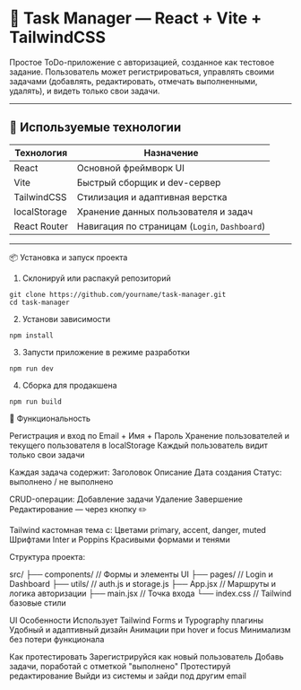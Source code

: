 # 📝 Task Manager — React + Vite + TailwindCSS

Простое ToDo-приложение с авторизацией, созданное как тестовое задание. Пользователь может регистрироваться, управлять своими задачами (добавлять, редактировать, отмечать выполненными, удалять), и видеть только свои задачи.

---

## 🚀 Используемые технологии

| Технология         | Назначение                                 |
|--------------------|---------------------------------------------|
| React              | Основной фреймворк UI                      |
| Vite               | Быстрый сборщик и dev-сервер               |
| TailwindCSS        | Стилизация и адаптивная верстка            |
| localStorage       | Хранение данных пользователя и задач       |
| React Router       | Навигация по страницам (`Login`, `Dashboard`) |

---

 📦 Установка и запуск проекта

1. Склонируй или распакуй репозиторий
```
git clone https://github.com/yourname/task-manager.git
cd task-manager
```

2. Установи зависимости
```
npm install
```

3. Запусти приложение в режиме разработки
```
npm run dev
```

4. Сборка для продакшена
```
npm run build
```

🔐 Функциональность

Регистрация и вход по Email + Имя + Пароль
Хранение пользователей и текущего пользователя в localStorage
Каждый пользователь видит только свои задачи


Каждая задача содержит:
Заголовок
Описание
Дата создания
Статус: выполнено / не выполнено


CRUD-операции:
Добавление задачи
Удаление
Завершение
Редактирование — через кнопку ✏️


Tailwind кастомная тема с:
Цветами primary, accent, danger, muted
Шрифтами Inter и Poppins
Красивыми формами и тенями



Структура проекта:

src/
├── components/        // Формы и элементы UI
├── pages/             // Login и Dashboard
├── utils/             // auth.js и storage.js
├── App.jsx            // Маршруты и логика авторизации
├── main.jsx           // Точка входа
└── index.css          // Tailwind базовые стили



UI Особенности
Использует Tailwind Forms и Typography плагины
Удобный и адаптивный дизайн
Анимации при hover и focus
Минимализм без потери функционала



Как протестировать
Зарегистрируйся как новый пользователь
Добавь задачи, поработай с отметкой "выполнено"
Протестируй редактирование
Выйди из системы и зайди под другим email

